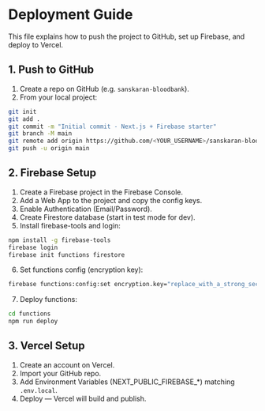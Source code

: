 # Deployment Guide

This file explains how to push the project to GitHub, set up Firebase, and deploy to Vercel.

## 1. Push to GitHub
1. Create a repo on GitHub (e.g. `sanskaran-bloodbank`).
2. From your local project:
```bash
git init
git add .
git commit -m "Initial commit - Next.js + Firebase starter"
git branch -M main
git remote add origin https://github.com/<YOUR_USERNAME>/sanskaran-bloodbank.git
git push -u origin main
```

## 2. Firebase Setup
1. Create a Firebase project in the Firebase Console.
2. Add a Web App to the project and copy the config keys.
3. Enable Authentication (Email/Password).
4. Create Firestore database (start in test mode for dev).
5. Install firebase-tools and login:
```bash
npm install -g firebase-tools
firebase login
firebase init functions firestore
```
6. Set functions config (encryption key):
```bash
firebase functions:config:set encryption.key="replace_with_a_strong_secret_32_chars_min"
```
7. Deploy functions:
```bash
cd functions
npm run deploy
```

## 3. Vercel Setup
1. Create an account on Vercel.
2. Import your GitHub repo.
3. Add Environment Variables (NEXT_PUBLIC_FIREBASE_*) matching `.env.local`.
4. Deploy — Vercel will build and publish.

